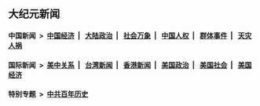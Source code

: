 ## 大纪元新闻

#### 中国新闻 &nbsp;>&nbsp; [中国经济](indexes/ncid283/README.md?07132045) &nbsp;| &nbsp; [大陆政治](indexes/ncid277/README.md?07132045) &nbsp;| &nbsp; [社会万象](indexes/ncid282/README.md?07132045) &nbsp;| &nbsp; [中国人权](indexes/ncid278/README.md?07132045) &nbsp;| &nbsp; [群体事件](indexes/ncid279/README.md?07132045) &nbsp;| &nbsp; [天灾人祸](indexes/ncid280/README.md?07132045)

#### 国际新闻 &nbsp;>&nbsp; [美中关系](indexes/nf1412576/README.md?07132045) &nbsp;| &nbsp; [台湾新闻](indexes/ncid1349361/README.md?07132045) &nbsp;| &nbsp; [香港新闻](indexes/ncid1349362/README.md?07132045) &nbsp;| &nbsp; [美国政治](indexes/ncid1078159/README.md?07132045) &nbsp;| &nbsp; [美国社会](indexes/ncid1078160/README.md?07132045) &nbsp;| &nbsp; [美国经济](indexes/ncid1078158/README.md?07132045)

#### 特别专题 &nbsp;>&nbsp; [中共百年历史](https://github.com/epoch-news/epoch-special/blob/master/README.md?07132045)  
